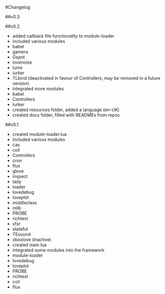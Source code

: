 #Changelog

##v0.3


##v0.2
- added callback file functionality to module-loader
- included various modules
 - babel
 - gamera
 - Gspot
 - lovenoise
 - lume
 - lurker
 - TLbind (deactivated in favour of Controllers, may be removed in a future version)
- integrated more modules
 - babel
 - Controllers
 - lurker
- created resources folder, added a language (en-UK)
- created docs folder, filled with READMEs from repos 

##v0.1
- created module-loader.lua
- included various modules
 - cas
 - coil
 - Controllers
 - cron
 - flux
 - glove
 - inspect
 - lady
 - loader
 - lovedebug
 - loveplot
 - middleclass
 - mlib
 - PROBE
 - richtext
 - sfxr
 - stateful
 - TEsound
 - xboxlove (inactive)
- created main.lua
- integrated some modules into the framework
 - module-loader
 - lovedebug
 - loveplot
 - PROBE
 - richtext
 - coil
 - flux